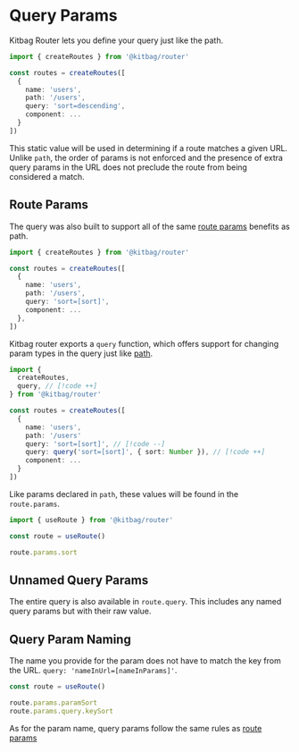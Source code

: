 # Query Params

Kitbag Router lets you define your query just like the path.

```ts
import { createRoutes } from '@kitbag/router'

const routes = createRoutes([
  {
    name: 'users',
    path: '/users',
    query: 'sort=descending',
    component: ...
  }
])
```

This static value will be used in determining if a route matches a given URL. Unlike `path`, the order of params is not enforced and the presence of extra query params in the URL does not preclude the route from being considered a match.

## Route Params

The query was also built to support all of the same [route params](/core-concepts/route-params) benefits as path.

```ts
import { createRoutes } from '@kitbag/router'

const routes = createRoutes([
  {
    name: 'users',
    path: '/users',
    query: 'sort=[sort]',
    component: ...
  },
])
```

Kitbag router exports a `query` function, which offers support for changing param types in the query just like [path](/core-concepts/route-params#param-types).

```ts
import { 
  createRoutes,
  query, // [!code ++]
} from '@kitbag/router'

const routes = createRoutes([
  {
    name: 'users',
    path: '/users'
    query: 'sort=[sort]', // [!code --]
    query: query('sort=[sort]', { sort: Number }), // [!code ++]
    component: ...
  }
])
```

Like params declared in `path`, these values will be found in the `route.params`.

```ts
import { useRoute } from '@kitbag/router'

const route = useRoute()

route.params.sort
```

## Unnamed Query Params

The entire query is also available in `route.query`. This includes any named query params but with their raw value.

## Query Param Naming

The name you provide for the param does not have to match the key from the URL. `query: 'nameInUrl=[nameInParams]'`.

```ts
const route = useRoute()

route.params.paramSort
route.params.query.keySort
```

As for the param name, query params follow the same rules as [route params](/core-concepts/route-params#param-name)
